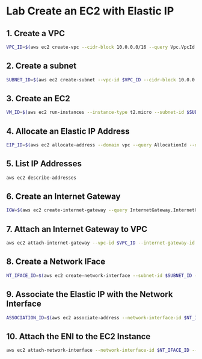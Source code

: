 # Lab Create an EC2 with Elastic IP

## 1. Create a VPC

```sh
VPC_ID=$(aws ec2 create-vpc --cidr-block 10.0.0.0/16 --query Vpc.VpcId --output text )
```

## 2. Create a subnet

```sh
SUBNET_ID=$(aws ec2 create-subnet --vpc-id $VPC_ID --cidr-block 10.0.0.0/24 --availability-zone $MY_ZONE --query Subnet.SubnetId --output text)
```

## 3. Create an EC2

```sh
VM_ID=$(aws ec2 run-instances --instance-type t2.micro --subnet-id $SUBNET_ID --image-id  ami-09d3b3274b6c5d4aa --query Instances[0].InstanceId --output text)
```

## 4. Allocate an Elastic IP Address

```sh
EIP_ID=$(aws ec2 allocate-address --domain vpc --query AllocationId --output text)
```

## 5. List IP Addresses

```sh
aws ec2 describe-addresses
```

## 6. Create an Internet Gateway

```sh
IGW=$(aws ec2 create-internet-gateway --query InternetGateway.InternetGatewayId --output text)
```

## 7. Attach an Internet Gateway to VPC

```sh
aws ec2 attach-internet-gateway --vpc-id $VPC_ID --internet-gateway-id $IGW
```

## 8. Create a Network IFace

```sh
NT_IFACE_ID=$(aws ec2 create-network-interface --subnet-id $SUBNET_ID --description "WAN_IFACE" --query NetworkInterface.NetworkInterfaceId --output text)
```

## 9. Associate the Elastic IP with the Network Interface

```sh
ASSOCIATION_ID=$(aws ec2 associate-address --network-interface-id $NT_IFACE_ID --allocation-id $EIP_ID --query AssociationId --output text)
```

## 10. Attach the ENI to the EC2 Instance

```sh
aws ec2 attach-network-interface --network-interface-id $NT_IFACE_ID --instance-id $VM_ID --device-index 1
```
